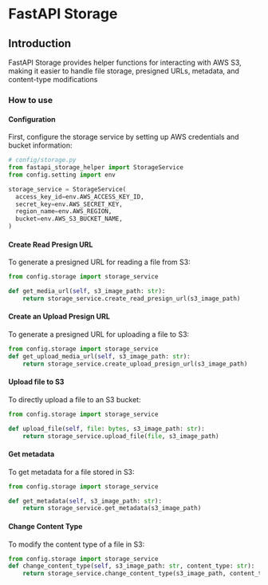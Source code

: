 # FastAPI Storage

## Introduction

FastAPI Storage provides helper functions for interacting with AWS S3, making it easier to handle file storage, presigned URLs, metadata, and content-type modifications

### How to use

#### Configuration

First, configure the storage service by setting up AWS credentials and bucket information:

```python
# config/storage.py
from fastapi_storage_helper import StorageService
from config.setting import env

storage_service = StorageService(
  access_key_id=env.AWS_ACCESS_KEY_ID,
  secret_key=env.AWS_SECRET_KEY,
  region_name=env.AWS_REGION,
  bucket=env.AWS_S3_BUCKET_NAME,
)
```

#### Create Read Presign URL

To generate a presigned URL for reading a file from S3:

```python
from config.storage import storage_service

def get_media_url(self, s3_image_path: str):
    return storage_service.create_read_presign_url(s3_image_path)
```

#### Create an Upload Presign URL

To generate a presigned URL for uploading a file to S3:

```python
from config.storage import storage_service
def get_upload_media_url(self, s3_image_path: str):
    return storage_service.create_upload_presign_url(s3_image_path)
```

#### Upload file to S3

To directly upload a file to an S3 bucket:

```python
from config.storage import storage_service

def upload_file(self, file: bytes, s3_image_path: str):
    return storage_service.upload_file(file, s3_image_path)
```

#### Get metadata

To get metadata for a file stored in S3:

```python
from config.storage import storage_service

def get_metadata(self, s3_image_path: str):
    return storage_service.get_metadata(s3_image_path)
```

#### Change Content Type

To modify the content type of a file in S3:

```python
from config.storage import storage_service
def change_content_type(self, s3_image_path: str, content_type: str):
    return storage_service.change_content_type(s3_image_path, content_type)
```


